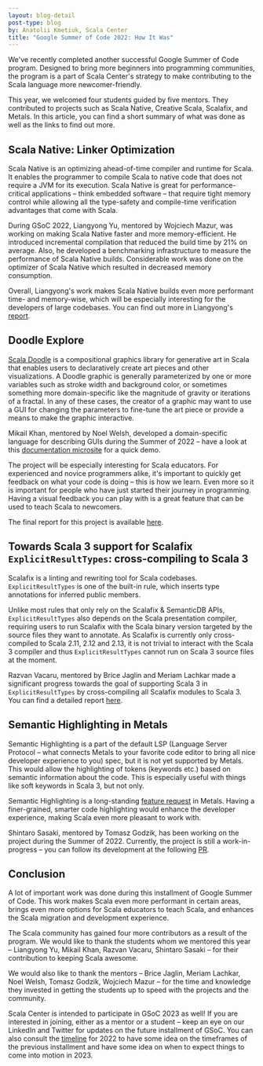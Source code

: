 ```yaml
---
layout: blog-detail
post-type: blog
by: Anatolii Kmetiuk, Scala Center
title: "Google Summer of Code 2022: How It Was"
---
```

We've recently completed another successful Google Summer of Code program. Designed to bring more beginners into programming communities, the program is a part of Scala Center's strategy to make contributing to the Scala language more newcomer-friendly.

This year, we welcomed four students guided by five mentors. They contributed to projects such as Scala Native, Creative Scala, Scalafix, and Metals. In this article, you can find a short summary of what was done as well as the links to find out more.

## Scala Native: Linker Optimization
Scala Native is an optimizing ahead-of-time compiler and runtime for Scala. It enables the programmer to compile Scala to native code that does not require a JVM for its execution. Scala Native is great for performance-critical applications – think embedded software – that require tight memory control while allowing all the type-safety and compile-time verification advantages that come with Scala.

During GSoC 2022, Liangyong Yu, mentored by Wojciech Mazur, was working on making Scala Native faster and more memory-efficient. He introduced incremental compilation that reduced the build time by 21% on average. Also, he developed a benchmarking infrastructure to measure the performance of Scala Native builds. Considerable work was done on the optimizer of Scala Native which resulted in decreased memory consumption.

Overall, Liangyong's work makes Scala Native builds even more performant time- and memory-wise, which will be especially interesting for the developers of large codebases. You can find out more in Liangyong's [report](https://github.com/yuly16/Scala-Native-GSoC-Report).

## Doodle Explore
[Scala Doodle](https://github.com/creativescala/doodle) is a compositional graphics library for generative art in Scala that enables users to declaratively create art pieces and other visualizations. A Doodle graphic is generally parameterized by one or more variables such as stroke width and background color, or sometimes something more domain-specific like the magnitude of gravity or iterations of a fractal. In any of these cases, the creator of a graphic may want to use a GUI for changing the parameters to fine-tune the art piece or provide a means to make the graphic interactive.

Mikail Khan, mentored by Noel Welsh, developed a domain-specific language for describing GUIs during the Summer of 2022 – have a look at this [documentation microsite](https://creativescala.github.io/doodle-explore/) for a quick demo.

The project will be especially interesting for Scala educators. For experienced and novice programmers alike, it's important to quickly get feedback on what your code is doing – this is how we learn. Even more so it is important for people who have just started their journey in programming. Having a visual feedback you can play with is a great feature that can be used to teach Scala to newcomers.

The final report for this project is available [here](https://static.mikail-khan.com/gsoc-report/).

## Towards Scala 3 support for Scalafix `ExplicitResultTypes`: cross-compiling to Scala 3
Scalafix is a linting and rewriting tool for Scala codebases. `ExplicitResultTypes` is one of the built-in rule, which inserts type annotations for inferred public members.

Unlike most rules that only rely on the Scalafix & SemanticDB APIs, `ExplicitResultTypes` also depends on the Scala presentation compiler, requiring users to run Scalafix with the Scala binary version targeted by the source files they want to annotate. As Scalafix is currently only cross-compiled to Scala 2.11, 2.12 and 2.13, it is not trivial to interact with the Scala 3 compiler and thus `ExplicitResultTypes` cannot run on Scala 3 source files at the moment.

Razvan Vacaru, mentored by Brice Jaglin and Meriam Lachkar made a significant progress towards the goal of supporting Scala 3 in `ExplicitResultTypes` by cross-compiling all Scalafix modules to Scala 3. You can find a detailed report [here](https://github.com/rvacaru/GsoC-2022-Scalafix).

## Semantic Highlighting in Metals
Semantic Highlighting is a part of the default LSP (Language Server Protocol – what connects Metals to your favorite code editor to bring all nice developer experience to you) spec, but it is not yet supported by Metals. This would allow the highlighting of tokens (keywords etc.) based on semantic information about the code. This is especially useful with things like soft keywords in Scala 3, but not only.

Semantic Highlighting is a long-standing [feature request](https://github.com/scalameta/metals-feature-requests/issues/57) in Metals. Having a finer-grained, smarter code highlighting would enhance the developer experience, making Scala even more pleasant to work with.

Shintaro Sasaki, mentored by Tomasz Godzik, has been working on the project during the Summer of 2022. Currently, the project is still a work-in-progress – you can follow its development at the following [PR](https://github.com/scalameta/metals/pull/4444).

## Conclusion
A lot of important work was done during this installment of Google Summer of Code. This work makes Scala even more performant in certain areas, brings even more options for Scala educators to teach Scala, and enhances the Scala migration and development experience.

The Scala community has gained four more contributors as a result of the program. We would like to thank the students whom we mentored this year – Liangyong Yu, Mikail Khan, Razvan Vacaru, Shintaro Sasaki – for their contribution to keeping Scala awesome.

We would also like to thank the mentors – Brice Jaglin, Meriam Lachkar, Noel Welsh, Tomasz Godzik, Wojciech Mazur – for the time and knowledge they invested in getting the students up to speed with the projects and the community.

Scala Center is intended to participate in GSoC 2023 as well! If you are interested in joining, either as a mentor or a student – keep an eye on our LinkedIn and Twitter for updates on the future installment of GSoC. You can also consult the [timeline](https://developers.google.com/open-source/gsoc/timeline) for 2022 to have some idea on the timeframes of the previous installment and have some idea on when to expect things to come into motion in 2023.

